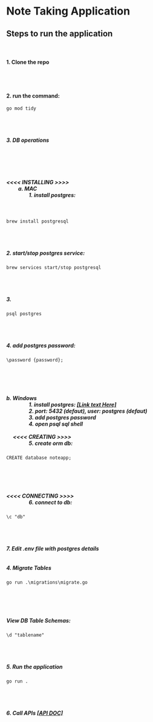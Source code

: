 <h1>Note Taking Application</h1>

<h2>Steps to run the application</h2>
<br />
<h4>1. Clone the repo</h4>
<br /><br />
<h4>2. run the command:</h4>

``` 
go mod tidy 
```

<br /><br />
<h5>3. DB operations</h5>
<br /><br />&emsp;
<h5>
  <<<< INSTALLING >>>> <br />&emsp;&emsp; a. MAC <br />&emsp;&emsp;&emsp;&emsp;
  1. install postgres:
</h5>
<br />

``` 
brew install postgresql 
```

<br />&emsp;&emsp;&emsp;&emsp;
<h5>2. start/stop postgres service:</h5>

``` 
brew services start/stop postgresql 
```

<br />&emsp;&emsp;&emsp;&emsp;
<h5>3.</h5>

``` 
psql postgres 
```

<br />&emsp;&emsp;&emsp;&emsp;
<h5>4. add postgres password:</h5>

``` 
\password {password}; 
```

<br /><br />&emsp;&emsp;
<h5>
  b. Windows <br />&emsp;&emsp;&emsp;&emsp; 1. install postgres:
  <!-- (https://www.postgresql.org/download/windows/) -->
  <a href="https://www.postgresql.org/download/windows/">[Link text Here]</a>
  <br />&emsp;&emsp;&emsp;&emsp; 2. port: 5432 (defaut), user: postgres (defaut)
  <br />&emsp;&emsp;&emsp;&emsp; 3. add postgres password
  <br />&emsp;&emsp;&emsp;&emsp; 4. open psql sql shell <br /><br />&emsp; <<<<
  CREATING >>>> <br />&emsp;&emsp;&emsp;&emsp; 5. create orm db:
</h5>

``` 
CREATE database noteapp; 
```

<br /><br />&emsp;
<h5><<<< CONNECTING >>>> <br />&emsp;&emsp;&emsp;&emsp; 6. connect to db:</h5>

``` 
\c "db" 
```

<br />&emsp;&emsp;&emsp;&emsp;
<h5>
  7. Edit .env file with postgres details <br /><br /><br />
  4. Migrate Tables
</h5>

``` 
go run .\migrations\migrate.go 
```

<br /><br />&emsp;
<h5>View DB Table Schemas:</h5>

``` 
\d "tablename" 
```

<br /><br />

<h5>5. Run the application</h5>

``` 
go run . 
```

<br /><br />
<h5>
  6. Call APIs
  <!-- https://docs.google.com/document/d/1yylvD4j20pHsJ7JqNsHjSVElq8S6DtAcmz9pSSjCIxg/edit?usp=sharing -->
  <a
    href="https://docs.google.com/document/d/1yylvD4j20pHsJ7JqNsHjSVElq8S6DtAcmz9pSSjCIxg/edit?usp=sharing"
    >[API DOC]</a
  >
</h5>
